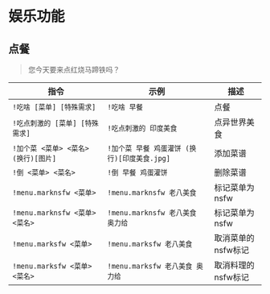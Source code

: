 # 娱乐功能

## 点餐

> 您今天要来点红烧马蹄铁吗？

| 指令 | 示例 | 描述 |
| ------------- | ------------- | ------------- |
| `!吃啥 [菜单] [特殊需求]` | `!吃啥 早餐` | 点餐 |
| `!吃点刺激的 [菜单] [特殊需求]` | `!吃点刺激的 印度美食` | 点异世界美食 |
| `!加个菜 <菜单> <菜名> (换行)[图片]` | `!加个菜 早餐 鸡蛋灌饼 (换行)[印度美食.jpg]` | 添加菜谱 |
| `!倒 <菜单> <菜名>` | `!倒 早餐 鸡蛋灌饼` | 删除菜谱 |
| `!menu.marknsfw <菜单>` | `!menu.marknsfw 老八美食` | 标记菜单为nsfw |
| `!menu.marknsfw <菜单> <菜名>` | `!menu.marknsfw 老八美食 奥力给` | 标记菜单为nsfw |
| `!menu.marksfw <菜单>` | `!menu.marksfw 老八美食` | 取消菜单的nsfw标记 |
| `!menu.marksfw <菜单> <菜名>` | `!menu.marksfw 老八美食 奥力给` | 取消料理的nsfw标记 |

